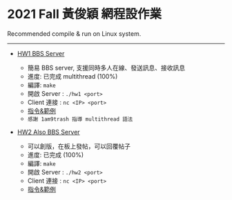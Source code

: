 # 2021 Fall 黃俊穎 網程設作業

Recommended compile & run on Linux system.

---

- [HW1 BBS Server](HW1)
  - 簡易 BBS server, 支援同時多人在線、發送訊息、接收訊息
  - 進度: 已完成 multithread (100%)
  - 編譯: `make`
  - 開啟 Server : `./hw1 <port>`
  - Client 連接 : `nc <IP> <port>`
  - [指令&範例](https://hackmd.io/@Cw77l7QTQyuEGh-tVg3fjA/SyfBvXd4t)
  - `感謝 1am9trash 指導 multithread 語法`

- [HW2 Also BBS Server](HW2)
  - 可以創版，在板上發帖，可以回覆帖子
  - 進度: 已完成 (100%)
  - 編譯: `make`
  - 開啟 Server : `./hw2 <port>`
  - Client 連接 : `nc <IP> <port>`
  - [指令&範例](https://hackmd.io/XTPsGsJBT3KH8NBgW91wLA)